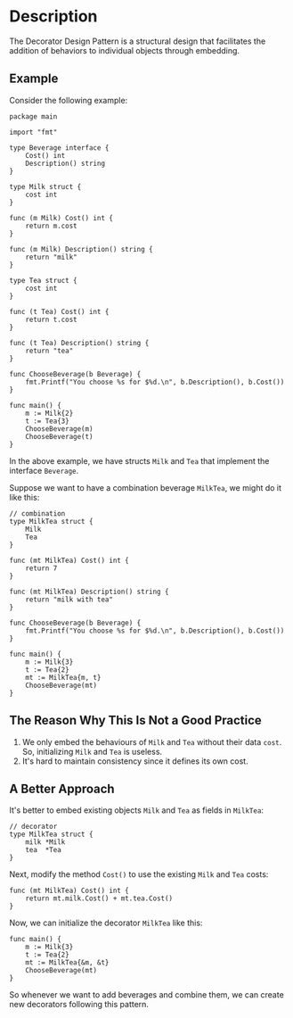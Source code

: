 # Description

The Decorator Design Pattern is a structural design that facilitates the addition of behaviors to individual objects through embedding.

## Example

Consider the following example:

```
package main

import "fmt"

type Beverage interface {
	Cost() int
	Description() string
}

type Milk struct {
	cost int
}

func (m Milk) Cost() int {
	return m.cost
}

func (m Milk) Description() string {
	return "milk"
}

type Tea struct {
	cost int
}

func (t Tea) Cost() int {
	return t.cost
}

func (t Tea) Description() string {
	return "tea"
}

func ChooseBeverage(b Beverage) {
	fmt.Printf("You choose %s for $%d.\n", b.Description(), b.Cost())
}

func main() {
	m := Milk{2}
	t := Tea{3}
	ChooseBeverage(m)
	ChooseBeverage(t)
}
```

In the above example, we have structs `Milk` and `Tea` that implement the interface `Beverage`.

Suppose we want to have a combination beverage `MilkTea`, we might do it like this:

```
// combination
type MilkTea struct {
	Milk
	Tea
}

func (mt MilkTea) Cost() int {
	return 7
}

func (mt MilkTea) Description() string {
	return "milk with tea"
}

func ChooseBeverage(b Beverage) {
	fmt.Printf("You choose %s for $%d.\n", b.Description(), b.Cost())
}

func main() {
	m := Milk{3}
	t := Tea{2}
	mt := MilkTea{m, t}
	ChooseBeverage(mt)
}
```

## The Reason Why This Is Not a Good Practice

1. We only embed the behaviours of `Milk` and `Tea` without their data `cost`. So, initializing `Milk` and `Tea` is useless.
2. It's hard to maintain consistency since it defines its own cost.

## A Better Approach

It's better to embed existing objects `Milk` and `Tea` as fields in `MilkTea`:

```
// decorator
type MilkTea struct {
	milk *Milk
	tea  *Tea
}
```

Next, modify the method `Cost()` to use the existing `Milk` and `Tea` costs:

```
func (mt MilkTea) Cost() int {
	return mt.milk.Cost() + mt.tea.Cost()
}
```

Now, we can initialize the decorator `MilkTea` like this:

```
func main() {
	m := Milk{3}
	t := Tea{2}
	mt := MilkTea{&m, &t}
	ChooseBeverage(mt)
}
```

So whenever we want to add beverages and combine them, we can create new decorators following this pattern.
